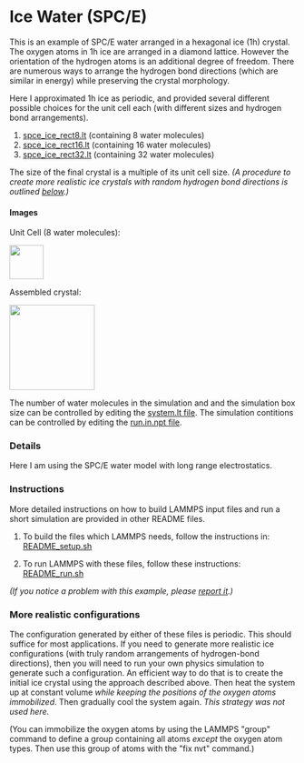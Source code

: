 Ice Water (SPC/E)
==============
This is an example of SPC/E water arranged in a hexagonal ice (1h) crystal.  The oxygen atoms in 1h ice are arranged in a diamond lattice.  However the orientation of the hydrogen atoms is an additional degree of freedom.  There are numerous ways to arrange the hydrogen bond directions (which are similar in energy) while preserving the crystal morphology.

Here I approximated 1h ice as periodic, and provided several different possible choices for the unit cell each (with different sizes and hydrogen bond arrangements).

1) [spce_ice_rect8.lt](moltemplate_files/spce_ice_rect8.lt) (containing 8 water molecules)
2) [spce_ice_rect16.lt](moltemplate_files/spce_ice_rect16.lt) (containing 16 water molecules)
3) [spce_ice_rect32.lt](moltemplate_files/spce_ice_rect32.lt) (containing 32 water molecules)

The size of the final crystal is a multiple of its unit cell size.  *(A procedure to create more realistic ice crystals with random hydrogen bond directions is outlined [below](#-More-realistic-configurations).)*


#### Images

Unit Cell (8 water molecules):

<img src="images/ice_rect8_unitcell.png" width=60>

Assembled crystal:

<img src="images/ice_rect8_crystal_3x2x2_LR.jpg" width=150>

The number of water molecules in the simulation and and the simulation box size can be controlled by editing the [system.lt file](moltemplate_files/system.lt).  The simulation contitions can be controlled by editing the [run.in.npt file](run.in.npt).


### Details 

Here I am using the SPC/E water model with long range electrostatics.


### Instructions

More detailed instructions on how to build LAMMPS input files and
run a short simulation are provided in other README files.

1) To build the files which LAMMPS needs, follow the instructions in:
[README_setup.sh](README_setup.sh)

2) To run LAMMPS with these files, follow these instructions:
[README_run.sh](README_run.sh)

*(If you notice a problem with this example, please [report it](../README.md).)*


### More realistic configurations

The configuration generated by either of these files is periodic.  This should suffice for most applications.  If you need to generate more realistic ice configurations (with truly random arrangements of hydrogen-bond directions), then you will need to run your own physics simulation to generate such a configuration.  An efficient way to do that is to create the initial ice crystal using the approach described above.  Then heat the system up at constant volume *while keeping the positions of the oxygen atoms immobilized*.  Then gradually cool the system again.  *This strategy was not used here.*

(You can immobilize the oxygen atoms by using the LAMMPS "group" command to define a group containing all atoms *except* the oxygen atom types.  Then use this group of atoms with the "fix nvt" command.)

